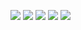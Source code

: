 ![](https://github-profile-summary-cards.vercel.app/api/cards/profile-details?username=KotKompot0&theme=nord_bright)
![](https://github-profile-summary-cards.vercel.app/api/cards/most-commit-language?username=KotKompot0&theme=nord_bright)
![](https://github-profile-summary-cards.vercel.app/api/cards/repos-per-language?username=KotKompot0&theme=nord_bright)
![](https://github-profile-summary-cards.vercel.app/api/cards/stats?username=KotKompot0&theme=nord_bright)
![](https://github-profile-summary-cards.vercel.app/api/cards/productive-time?username=KotKompot0&theme=nord_bright)
